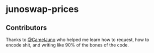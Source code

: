 # junoswap-prices

## Contributors
Thanks to [@CamelJuno](https://github.com/CamelJuno) who helped me learn how to request, how to encode shit, and writing like 90% of the bones of the code.
